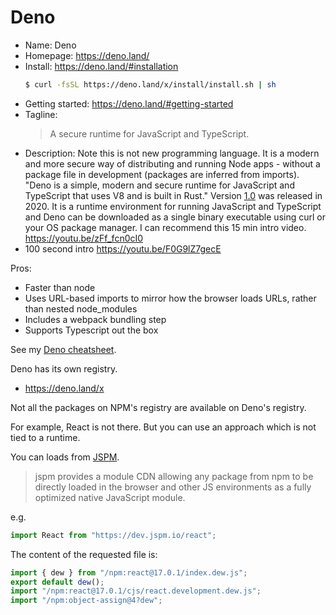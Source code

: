 # Deno

- Name: Deno
- Homepage: https://deno.land/
- Install: https://deno.land/#installation
   ```sh
   $ curl -fsSL https://deno.land/x/install/install.sh | sh
   ```
- Getting started: https://deno.land/#getting-started
- Tagline:
    > A secure runtime for JavaScript and TypeScript.
- Description: Note this is not new programming language. It is a modern and more secure way of distributing and running Node apps - without a package file in development (packages are inferred from imports). "Deno is a simple, modern and secure runtime for JavaScript and TypeScript that uses V8 and is built in Rust." Version [1.0](https://deno.land/v1) was released in 2020. It is a runtime environment for running JavaScript and TypeScript and Deno can be downloaded as a single binary executable using curl or your OS package manager. I can recommend this 15 min intro video. https://youtu.be/zFf_fcn0cI0
- 100 second intro https://youtu.be/F0G9lZ7gecE

Pros:

- Faster than node
- Uses URL-based imports to mirror how the browser loads URLs, rather than nested node_modules
- Includes a webpack bundling step
- Supports Typescript out the box


See my [Deno cheatsheet](https://michaelcurrin.github.io/dev-cheatsheets/cheatsheets/javascript/deno/).

Deno has its own registry.

- https://deno.land/x

Not all the packages on NPM's registry are available on Deno's registry.

For example, React is not there. But you can use an approach which is not tied to a runtime.

You can loads from [JSPM](https://jspm.org/).

> jspm provides a module CDN allowing any package from npm to be directly loaded
in the browser and other JS environments as a fully optimized native JavaScript module.

e.g.

```javascript
import React from "https://dev.jspm.io/react";
```

The content of the requested file is:

```javascript
import { dew } from "/npm:react@17.0.1/index.dew.js";
export default dew();
import "/npm:react@17.0.1/cjs/react.development.dew.js";
import "/npm:object-assign@4?dew";
```
